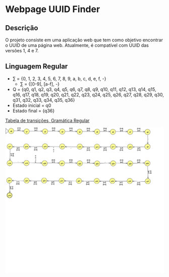 # Webpage UUID Finder

## Descrição

O projeto consiste em uma aplicação web que tem como objetivo encontrar o UUID de uma página web. Atualmente, é compatível com UUID das versões 1, 4 e 7.

## Linguagem Regular

- ∑ = {0, 1, 2, 3, 4, 5, 6, 7, 8, 9, a, b, c, d, e, f, -}
  - ∑ = {[0-9], [a-f], -}
- Q = {q0, q1, q2, q3, q4, q5, q6, q7, q8, q9, q10, q11, q12, q13, q14, q15, q16, q17, q18, q19, q20, q21, q22, q23, q24, q25, q26, q27, q28, q29, q30, q31, q32, q33, q34, q35, q36}
- Estado inicial = q0
- Estado final = {q36}

[Tabela de transições, Gramática Regular](https://univali-my.sharepoint.com/:x:/g/personal/mateus_barbosa_edu_univali_br/EYqIc-UBcoVPtFpvhuTJNs8BDiGUGauYDNf8Zu-EJbnRaA?e=YkyRln)

![Autômato Finito Determinístico](AFD.png)
